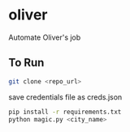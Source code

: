 # oliver
Automate Oliver's job

## To Run
~~~ sh
git clone <repo_url>
~~~
save credentials file as creds.json
~~~ sh
pip install -r requirements.txt
python magic.py <city_name>
~~~
